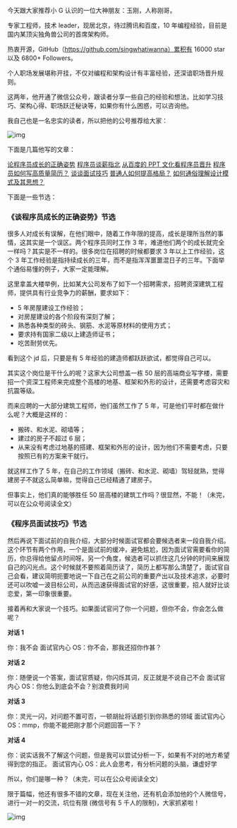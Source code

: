 今天跟大家推荐小 G 认识的一位大神朋友：玉刚，人称刚哥。

专家工程师，技术 leader，现居北京，待过腾讯和百度，10 年编程经验，目前是国内某顶尖独角兽公司的首席架构师。

热衷开源，GitHub（https://github.com/singwhatiwanna）累积有 16000 star 以及 6800+ Followers。

个人职场发展堪称开挂，不仅对编程和架构设计有丰富经验，还深谙职场晋升规则。

这两年，他开通了微信公众号，跟读者分享一些自己的经验和想法，比如学习技巧、架构心得、职场跃迁秘诀等，如果你有什么困惑，可以咨询他。

我自己也是一名忠实的读者，所以把他的公号推荐给大家：

![img](https://mmbiz.qpic.cn/mmbiz_jpg/zKFJDM5V3WzCuhM7bh0WpabAiaMbd751zTAGoIKtXXxbhH5GiaykRAKJfcKJic2Yq8nuO1bdu51WXl0z377M93Jsw/640)

下面是几篇他写的文章：

[论程序员成长的正确姿势](http://mp.weixin.qq.com/s?__biz=MzIwMTAzMTMxMg==&mid=2649492475&idx=1&sn=43a56a491d8d332b29b5d5375a083231&chksm=8eec8004b99b09122b91e69e6f2ea649b55244483c62c2624b6ff34d0436a55a88b42b4d6c2a&scene=21#wechat_redirect)
[程序员谈薪指北](http://mp.weixin.qq.com/s?__biz=MzIwMTAzMTMxMg==&mid=2649493282&idx=1&sn=1cb065726ff7c1cf756b80f72f82086d&chksm=8eec84ddb99b0dcbfabb0481dd61b8a0a9264138ef90856edb04c68d4bbc82df9f3c3911d1ad&scene=21#wechat_redirect)
[从百度的 PPT 文化看程序员晋升](http://mp.weixin.qq.com/s?__biz=MzIwMTAzMTMxMg==&mid=2649493364&idx=1&sn=26a7c2e359ac77b8fb05225b56e70ddc&chksm=8eec848bb99b0d9d2ecf0b7b38e87aeddd2f462819aec627cde73bd13d2eb4ae35eb010519f4&scene=21#wechat_redirect)
[程序员如何写高质量简历？](http://mp.weixin.qq.com/s?__biz=MzIwMTAzMTMxMg==&mid=2649493682&idx=1&sn=e6f541fbe7b20eb3e8b3fb40ffe56ea3&chksm=8eec9b4db99b125b5ffd85039fc4382a702ee2aeaf313f715536c978e86f4a15b05e96ddc969&scene=21#wechat_redirect)
[谈谈面试技巧](http://mp.weixin.qq.com/s?__biz=MzIwMTAzMTMxMg==&mid=2649493704&idx=1&sn=50cb1d36564cc8f704f5169b771552a4&chksm=8eec9b37b99b122180f9736e62dcd9413e6eba8ac9320669e1517649a4d3893b5d7a86b7c200&scene=21#wechat_redirect)
[普通人如何提高格局？](http://mp.weixin.qq.com/s?__biz=MzIwMTAzMTMxMg==&mid=2649494021&idx=1&sn=f819f552d7274f2706055454e2de9eea&chksm=8eec99fab99b10ec1a9c25fd752d80454d6c770dab9929ece23a5a066d0e69da75760e2b6da6&scene=21#wechat_redirect)
[如何通俗理解设计模式及其思想？](http://mp.weixin.qq.com/s?__biz=MzIwMTAzMTMxMg==&mid=2649492895&idx=1&sn=1bb90c14d5e9693e819d3b0366f28da4&chksm=8eec8660b99b0f760790dfead84f6ab4095207d60e0ad5739c0f0724519ad1dc41dc738166a6&scene=21#wechat_redirect)

下面是一些节选：

### 《谈程序员成长的正确姿势》节选

很多人对成长有误解，在他们眼中，随着工作年限的提高，成长是理所当然的事情，这其实是一个误区。两个程序员同时工作 3 年，难道他们两个的成长就完全一样吗？其实是不一样的。很多岗位在招聘的时候都要求 3 年以上工作经验，这个 3 年工作经验是指持续成长的三年，而不是指浑浑噩噩混日子的三年。下面举个通俗易懂的例子，大家一定能理解。

这里拿盖大楼举例，比如某大公司发布了如下一个招聘需求，招聘资深建筑工程师，提供具有行业竞争力的薪酬，要求如下：

- 5 年房屋建设工作经验；
- 对房屋建设的各个阶段有深刻了解；
- 熟悉各种类型的砖头、钢筋、水泥等原材料的使用方式；
- 要求持有国家二级以上建造师证书；
- 吃苦耐劳优先。

看到这个 jd 后，只要是有 5 年经验的建造师都跃跃欲试，都觉得自己可以。

其实这个岗位是干什么的呢？这家大公司想盖一栋 50 层的高端商业写字楼，需要招一个资深工程师来完成整个高楼的地基、框架和外形的设计，还需要考虑容灾和抗震等级。

而来应聘的一大部分建筑工程师，他们虽然工作了 5 年，可是他们平时都在做什么呢？大概是这样的：

- 搬砖、和水泥、砌墙等；
- 建过的房子不超过 6 层；
- 从来没有考虑过地基的搭建、框架和外形的设计，因为他们不需要考虑，只要按照已有的方案来干就行。

就这样工作了 5 年，在自己的工作领域（搬砖、和水泥、砌墙）驾轻就熟，觉得建房子不就这么简单嘛，觉得自己已经精通了建房子。

但事实上，他们真的能够胜任 50 层高楼的建筑工作吗？很显然，不能！（未完，可以在公众号阅读全文）

### 《程序员面试技巧》节选

然后再说下面试前的自我介绍，大部分时候面试官都会要候选者来一段自我介绍。这个环节有两个作用，一个是面试前的缓冲，避免尴尬，因为面试官需要看你的简历，你总得给他留点时间呀。另一个角度，候选者可以抓住这几分钟的时间来展现自己的闪光点。这个时候就不要照着简历读了，简历上都写那么清楚了，面试官自己会看，建议简明扼要地说一下自己在之前公司的重要产出以及技术追求，必要时还可以吹嘘一波目标公司，从而迅速获得面试官的好感，这很重要，招人就好比谈恋爱，第一印象很重要。

接着再和大家说一个技巧。如果面试官问了你一个问题，但你不会，你会怎么做呢？

**对话 1**

你：我不会
面试官内心 OS：你不会，那我还招你作甚？

**对话 2**

你：随便说一个答案，面试官质疑，你闪烁其词，反正就是不说自己不会
面试官内心 OS：你他么到底会不会？别浪费我时间

**对话 3**

你：灵光一闪，对问题不置可否，一顿胡扯将话题引到你熟悉的领域
面试官内心 OS：mmp，你能不能把刚才那个问题回答一下？

**对话 4**

你：说实话我不了解这个问题，但是我可以尝试分析一下，如果有不对的地方希望得到您的指正。
面试官内心 OS：此人会思考，有分析问题的头脑，谦虚好学

所以，你们是哪一种？（未完，可以在公众号阅读全文）

限于篇幅，他还有很多不错的文章，现在关注他，还有机会添加他的个人微信号，进行一对一的交流，坑位有限 (微信号有 5 千人的限制)，大家抓紧啦！

![img](https://mmbiz.qpic.cn/mmbiz_jpg/zKFJDM5V3WzCuhM7bh0WpabAiaMbd751zTAGoIKtXXxbhH5GiaykRAKJfcKJic2Yq8nuO1bdu51WXl0z377M93Jsw/640)